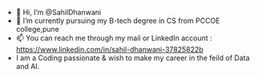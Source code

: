 - 👋 Hi, I’m @SahilDhanwani
- 🌱 I’m currently pursuing my B-tech degree in CS from PCCOE college,pune
- 📫 You can reach me through my mail or LinkedIn account : https://www.linkedin.com/in/sahil-dhanwani-37825822b
- I am a Coding passionate & wish to make my career in the feild of Data and AI.

<!---
SahilDhanwani/SahilDhanwani is a ✨ special ✨ repository because its `README.md` (this file) appears on your GitHub profile.
You can click the Preview link to take a look at your changes.
--->
